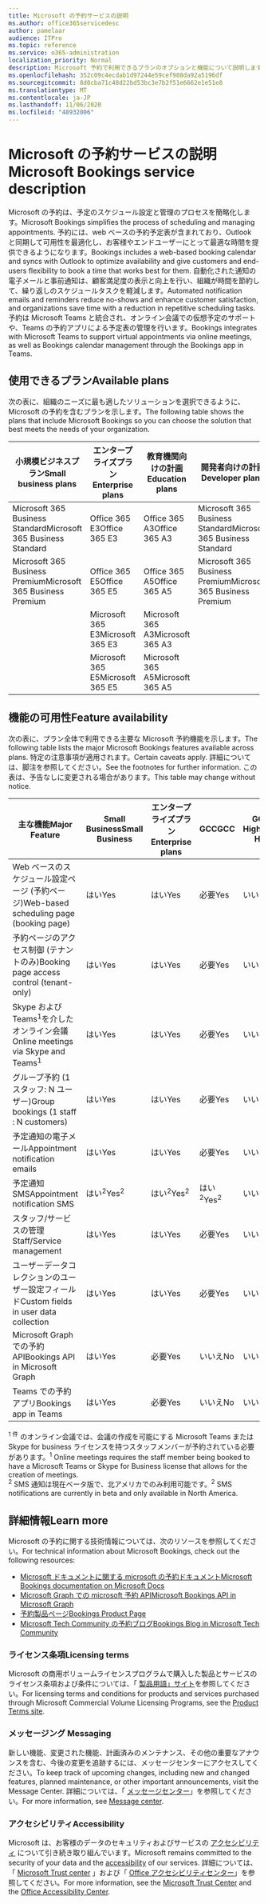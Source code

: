 ```yaml
---
title: Microsoft の予約サービスの説明
ms.author: office365servicedesc
author: pamelaar
audience: ITPro
ms.topic: reference
ms.service: o365-administration
localization_priority: Normal
description: Microsoft 予約で利用できるプランのオプションと機能について説明します。
ms.openlocfilehash: 352c09c4ecdab1d97244e59cef988da92a5196df
ms.sourcegitcommit: 8d0cba71c48d22bd53bc3e7b2f51e6662e1e51e8
ms.translationtype: MT
ms.contentlocale: ja-JP
ms.lasthandoff: 11/06/2020
ms.locfileid: "48932006"
---
```

# <a name="microsoft-bookings-service-description"></a><span data-ttu-id="5ebda-103">Microsoft の予約サービスの説明</span><span class="sxs-lookup"><span data-stu-id="5ebda-103">Microsoft Bookings service description</span></span>

<span data-ttu-id="5ebda-104">Microsoft の予約は、予定のスケジュール設定と管理のプロセスを簡略化します。</span><span class="sxs-lookup"><span data-stu-id="5ebda-104">Microsoft Bookings simplifies the process of scheduling and managing appointments.</span></span> <span data-ttu-id="5ebda-105">予約には、web ベースの予約予定表が含まれており、Outlook と同期して可用性を最適化し、お客様やエンドユーザーにとって最適な時間を提供できるようになります。</span><span class="sxs-lookup"><span data-stu-id="5ebda-105">Bookings includes a web-based booking calendar and syncs with Outlook to optimize availability and give customers and end-users flexibility to book a time that works best for them.</span></span> <span data-ttu-id="5ebda-106">自動化された通知の電子メールと事前通知は、顧客満足度の表示と向上を行い、組織が時間を節約して、繰り返しのスケジュールタスクを軽減します。</span><span class="sxs-lookup"><span data-stu-id="5ebda-106">Automated notification emails and reminders reduce no-shows and enhance customer satisfaction, and organizations save time with a reduction in repetitive scheduling tasks.</span></span> <span data-ttu-id="5ebda-107">予約は Microsoft Teams と統合され、オンライン会議での仮想予定のサポートや、Teams の予約アプリによる予定表の管理を行います。</span><span class="sxs-lookup"><span data-stu-id="5ebda-107">Bookings integrates with Microsoft Teams to support virtual appointments via online meetings, as well as Bookings calendar management through the Bookings app in Teams.</span></span>

## <a name="available-plans"></a><span data-ttu-id="5ebda-108">使用できるプラン</span><span class="sxs-lookup"><span data-stu-id="5ebda-108">Available plans</span></span>

<span data-ttu-id="5ebda-109">次の表に、組織のニーズに最も適したソリューションを選択できるように、Microsoft の予約を含むプランを示します。</span><span class="sxs-lookup"><span data-stu-id="5ebda-109">The following table shows the plans that include Microsoft Bookings so you can choose the solution that best meets the needs of your organization.</span></span>

| <span data-ttu-id="5ebda-110">小規模ビジネスプラン</span><span class="sxs-lookup"><span data-stu-id="5ebda-110">Small business plans</span></span> | <span data-ttu-id="5ebda-111">エンタープライズプラン</span><span class="sxs-lookup"><span data-stu-id="5ebda-111">Enterprise plans</span></span> | <span data-ttu-id="5ebda-112">教育機関向けの計画</span><span class="sxs-lookup"><span data-stu-id="5ebda-112">Education plans</span></span> | <span data-ttu-id="5ebda-113">開発者向けの計画</span><span class="sxs-lookup"><span data-stu-id="5ebda-113">Developer plans</span></span> |
| --- | --- | --- | --- |
| <span data-ttu-id="5ebda-114">Microsoft 365 Business Standard</span><span class="sxs-lookup"><span data-stu-id="5ebda-114">Microsoft 365 Business Standard</span></span> | <span data-ttu-id="5ebda-115">Office 365 E3</span><span class="sxs-lookup"><span data-stu-id="5ebda-115">Office 365 E3</span></span> | <span data-ttu-id="5ebda-116">Office 365 A3</span><span class="sxs-lookup"><span data-stu-id="5ebda-116">Office 365 A3</span></span> | <span data-ttu-id="5ebda-117">Microsoft 365 Business Standard</span><span class="sxs-lookup"><span data-stu-id="5ebda-117">Microsoft 365 Business Standard</span></span> |
| <span data-ttu-id="5ebda-118">Microsoft 365 Business Premium</span><span class="sxs-lookup"><span data-stu-id="5ebda-118">Microsoft 365 Business Premium</span></span> | <span data-ttu-id="5ebda-119">Office 365 E5</span><span class="sxs-lookup"><span data-stu-id="5ebda-119">Office 365 E5</span></span> | <span data-ttu-id="5ebda-120">Office 365 A5</span><span class="sxs-lookup"><span data-stu-id="5ebda-120">Office 365 A5</span></span> | <span data-ttu-id="5ebda-121">Microsoft 365 Business Premium</span><span class="sxs-lookup"><span data-stu-id="5ebda-121">Microsoft 365 Business Premium</span></span> |
|  | <span data-ttu-id="5ebda-122">Microsoft 365 E3</span><span class="sxs-lookup"><span data-stu-id="5ebda-122">Microsoft 365 E3</span></span> | <span data-ttu-id="5ebda-123">Microsoft 365 A3</span><span class="sxs-lookup"><span data-stu-id="5ebda-123">Microsoft 365 A3</span></span> |  |
|  | <span data-ttu-id="5ebda-124">Microsoft 365 E5</span><span class="sxs-lookup"><span data-stu-id="5ebda-124">Microsoft 365 E5</span></span> | <span data-ttu-id="5ebda-125">Microsoft 365 A5</span><span class="sxs-lookup"><span data-stu-id="5ebda-125">Microsoft 365 A5</span></span> |  |

## <a name="feature-availability"></a><span data-ttu-id="5ebda-126">機能の可用性</span><span class="sxs-lookup"><span data-stu-id="5ebda-126">Feature availability</span></span>

<span data-ttu-id="5ebda-127">次の表に、プラン全体で利用できる主要な Microsoft 予約機能を示します。</span><span class="sxs-lookup"><span data-stu-id="5ebda-127">The following table lists the major Microsoft Bookings features available across plans.</span></span> <span data-ttu-id="5ebda-128">特定の注意事項が適用されます。</span><span class="sxs-lookup"><span data-stu-id="5ebda-128">Certain caveats apply.</span></span> <span data-ttu-id="5ebda-129">詳細については、脚注を参照してください。</span><span class="sxs-lookup"><span data-stu-id="5ebda-129">See the footnotes for further information.</span></span> <span data-ttu-id="5ebda-130">この表は、予告なしに変更される場合があります。</span><span class="sxs-lookup"><span data-stu-id="5ebda-130">This table may change without notice.</span></span>

| <span data-ttu-id="5ebda-131">主な機能</span><span class="sxs-lookup"><span data-stu-id="5ebda-131">Major Feature</span></span> | <span data-ttu-id="5ebda-132">Small Business</span><span class="sxs-lookup"><span data-stu-id="5ebda-132">Small Business</span></span> | <span data-ttu-id="5ebda-133">エンタープライズプラン</span><span class="sxs-lookup"><span data-stu-id="5ebda-133">Enterprise plans</span></span> | <span data-ttu-id="5ebda-134">GCC</span><span class="sxs-lookup"><span data-stu-id="5ebda-134">GCC</span></span> | <span data-ttu-id="5ebda-135">GCC-High</span><span class="sxs-lookup"><span data-stu-id="5ebda-135">GCC-High</span></span> | <span data-ttu-id="5ebda-136">DOD</span><span class="sxs-lookup"><span data-stu-id="5ebda-136">DOD</span></span> | <span data-ttu-id="5ebda-137">教育</span><span class="sxs-lookup"><span data-stu-id="5ebda-137">Education</span></span> |
| --- | --- | --- | --- | --- | --- | --- |
| <span data-ttu-id="5ebda-138">Web ベースのスケジュール設定ページ (予約ページ)</span><span class="sxs-lookup"><span data-stu-id="5ebda-138">Web-based scheduling page (booking page)</span></span> | <span data-ttu-id="5ebda-139">はい</span><span class="sxs-lookup"><span data-stu-id="5ebda-139">Yes</span></span> | <span data-ttu-id="5ebda-140">はい</span><span class="sxs-lookup"><span data-stu-id="5ebda-140">Yes</span></span> | <span data-ttu-id="5ebda-141">必要</span><span class="sxs-lookup"><span data-stu-id="5ebda-141">Yes</span></span> | <span data-ttu-id="5ebda-142">いいえ</span><span class="sxs-lookup"><span data-stu-id="5ebda-142">No</span></span> | <span data-ttu-id="5ebda-143">いいえ</span><span class="sxs-lookup"><span data-stu-id="5ebda-143">No</span></span> | <span data-ttu-id="5ebda-144">必要</span><span class="sxs-lookup"><span data-stu-id="5ebda-144">Yes</span></span> |
| <span data-ttu-id="5ebda-145">予約ページのアクセス制御 (テナントのみ)</span><span class="sxs-lookup"><span data-stu-id="5ebda-145">Booking page access control (tenant-only)</span></span> | <span data-ttu-id="5ebda-146">はい</span><span class="sxs-lookup"><span data-stu-id="5ebda-146">Yes</span></span> | <span data-ttu-id="5ebda-147">はい</span><span class="sxs-lookup"><span data-stu-id="5ebda-147">Yes</span></span> | <span data-ttu-id="5ebda-148">必要</span><span class="sxs-lookup"><span data-stu-id="5ebda-148">Yes</span></span> | <span data-ttu-id="5ebda-149">いいえ</span><span class="sxs-lookup"><span data-stu-id="5ebda-149">No</span></span> | <span data-ttu-id="5ebda-150">いいえ</span><span class="sxs-lookup"><span data-stu-id="5ebda-150">No</span></span> | <span data-ttu-id="5ebda-151">必要</span><span class="sxs-lookup"><span data-stu-id="5ebda-151">Yes</span></span> |
| <span data-ttu-id="5ebda-152">Skype および Teams<sup>1</sup>を介したオンライン会議</span><span class="sxs-lookup"><span data-stu-id="5ebda-152">Online meetings via Skype and Teams<sup>1</sup></span></span> <br/> | <span data-ttu-id="5ebda-153">はい</span><span class="sxs-lookup"><span data-stu-id="5ebda-153">Yes</span></span> | <span data-ttu-id="5ebda-154">はい</span><span class="sxs-lookup"><span data-stu-id="5ebda-154">Yes</span></span> | <span data-ttu-id="5ebda-155">必要</span><span class="sxs-lookup"><span data-stu-id="5ebda-155">Yes</span></span> | <span data-ttu-id="5ebda-156">いいえ</span><span class="sxs-lookup"><span data-stu-id="5ebda-156">No</span></span> | <span data-ttu-id="5ebda-157">いいえ</span><span class="sxs-lookup"><span data-stu-id="5ebda-157">No</span></span> | <span data-ttu-id="5ebda-158">必要</span><span class="sxs-lookup"><span data-stu-id="5ebda-158">Yes</span></span> |
| <span data-ttu-id="5ebda-159">グループ予約 (1 スタッフ: N ユーザー)</span><span class="sxs-lookup"><span data-stu-id="5ebda-159">Group bookings (1 staff : N customers)</span></span> | <span data-ttu-id="5ebda-160">はい</span><span class="sxs-lookup"><span data-stu-id="5ebda-160">Yes</span></span> | <span data-ttu-id="5ebda-161">はい</span><span class="sxs-lookup"><span data-stu-id="5ebda-161">Yes</span></span> | <span data-ttu-id="5ebda-162">必要</span><span class="sxs-lookup"><span data-stu-id="5ebda-162">Yes</span></span> | <span data-ttu-id="5ebda-163">いいえ</span><span class="sxs-lookup"><span data-stu-id="5ebda-163">No</span></span> | <span data-ttu-id="5ebda-164">いいえ</span><span class="sxs-lookup"><span data-stu-id="5ebda-164">No</span></span> | <span data-ttu-id="5ebda-165">必要</span><span class="sxs-lookup"><span data-stu-id="5ebda-165">Yes</span></span> |
| <span data-ttu-id="5ebda-166">予定通知の電子メール</span><span class="sxs-lookup"><span data-stu-id="5ebda-166">Appointment notification emails</span></span> | <span data-ttu-id="5ebda-167">はい</span><span class="sxs-lookup"><span data-stu-id="5ebda-167">Yes</span></span> | <span data-ttu-id="5ebda-168">はい</span><span class="sxs-lookup"><span data-stu-id="5ebda-168">Yes</span></span> | <span data-ttu-id="5ebda-169">必要</span><span class="sxs-lookup"><span data-stu-id="5ebda-169">Yes</span></span> | <span data-ttu-id="5ebda-170">いいえ</span><span class="sxs-lookup"><span data-stu-id="5ebda-170">No</span></span> | <span data-ttu-id="5ebda-171">いいえ</span><span class="sxs-lookup"><span data-stu-id="5ebda-171">No</span></span> | <span data-ttu-id="5ebda-172">必要</span><span class="sxs-lookup"><span data-stu-id="5ebda-172">Yes</span></span> |
| <span data-ttu-id="5ebda-173">予定通知 SMS</span><span class="sxs-lookup"><span data-stu-id="5ebda-173">Appointment notification SMS</span></span> | <span data-ttu-id="5ebda-174">はい<sup>2</sup></span><span class="sxs-lookup"><span data-stu-id="5ebda-174">Yes<sup>2</sup></span></span> <br/> | <span data-ttu-id="5ebda-175">はい<sup>2</sup></span><span class="sxs-lookup"><span data-stu-id="5ebda-175">Yes<sup>2</sup></span></span> <br/> | <span data-ttu-id="5ebda-176">はい<sup>2</sup></span><span class="sxs-lookup"><span data-stu-id="5ebda-176">Yes<sup>2</sup></span></span> <br/> | <span data-ttu-id="5ebda-177">いいえ</span><span class="sxs-lookup"><span data-stu-id="5ebda-177">No</span></span> | <span data-ttu-id="5ebda-178">いいえ</span><span class="sxs-lookup"><span data-stu-id="5ebda-178">No</span></span> | <span data-ttu-id="5ebda-179">必要</span><span class="sxs-lookup"><span data-stu-id="5ebda-179">Yes</span></span> |
| <span data-ttu-id="5ebda-180">スタッフ/サービスの管理</span><span class="sxs-lookup"><span data-stu-id="5ebda-180">Staff/Service management</span></span> | <span data-ttu-id="5ebda-181">はい</span><span class="sxs-lookup"><span data-stu-id="5ebda-181">Yes</span></span> | <span data-ttu-id="5ebda-182">はい</span><span class="sxs-lookup"><span data-stu-id="5ebda-182">Yes</span></span> | <span data-ttu-id="5ebda-183">必要</span><span class="sxs-lookup"><span data-stu-id="5ebda-183">Yes</span></span> | <span data-ttu-id="5ebda-184">いいえ</span><span class="sxs-lookup"><span data-stu-id="5ebda-184">No</span></span> | <span data-ttu-id="5ebda-185">いいえ</span><span class="sxs-lookup"><span data-stu-id="5ebda-185">No</span></span> | <span data-ttu-id="5ebda-186">必要</span><span class="sxs-lookup"><span data-stu-id="5ebda-186">Yes</span></span> |
| <span data-ttu-id="5ebda-187">ユーザーデータコレクションのユーザー設定フィールド</span><span class="sxs-lookup"><span data-stu-id="5ebda-187">Custom fields in user data collection</span></span> | <span data-ttu-id="5ebda-188">はい</span><span class="sxs-lookup"><span data-stu-id="5ebda-188">Yes</span></span> | <span data-ttu-id="5ebda-189">はい</span><span class="sxs-lookup"><span data-stu-id="5ebda-189">Yes</span></span> | <span data-ttu-id="5ebda-190">必要</span><span class="sxs-lookup"><span data-stu-id="5ebda-190">Yes</span></span> | <span data-ttu-id="5ebda-191">いいえ</span><span class="sxs-lookup"><span data-stu-id="5ebda-191">No</span></span> | <span data-ttu-id="5ebda-192">いいえ</span><span class="sxs-lookup"><span data-stu-id="5ebda-192">No</span></span> | <span data-ttu-id="5ebda-193">必要</span><span class="sxs-lookup"><span data-stu-id="5ebda-193">Yes</span></span> |
| <span data-ttu-id="5ebda-194">Microsoft Graph での予約 API</span><span class="sxs-lookup"><span data-stu-id="5ebda-194">Bookings API in Microsoft Graph</span></span> | <span data-ttu-id="5ebda-195">はい</span><span class="sxs-lookup"><span data-stu-id="5ebda-195">Yes</span></span> | <span data-ttu-id="5ebda-196">必要</span><span class="sxs-lookup"><span data-stu-id="5ebda-196">Yes</span></span> | <span data-ttu-id="5ebda-197">いいえ</span><span class="sxs-lookup"><span data-stu-id="5ebda-197">No</span></span> | <span data-ttu-id="5ebda-198">いいえ</span><span class="sxs-lookup"><span data-stu-id="5ebda-198">No</span></span> | <span data-ttu-id="5ebda-199">いいえ</span><span class="sxs-lookup"><span data-stu-id="5ebda-199">No</span></span> | <span data-ttu-id="5ebda-200">必要</span><span class="sxs-lookup"><span data-stu-id="5ebda-200">Yes</span></span> |
| <span data-ttu-id="5ebda-201">Teams での予約アプリ</span><span class="sxs-lookup"><span data-stu-id="5ebda-201">Bookings app in Teams</span></span> | <span data-ttu-id="5ebda-202">はい</span><span class="sxs-lookup"><span data-stu-id="5ebda-202">Yes</span></span> | <span data-ttu-id="5ebda-203">必要</span><span class="sxs-lookup"><span data-stu-id="5ebda-203">Yes</span></span> | <span data-ttu-id="5ebda-204">いいえ</span><span class="sxs-lookup"><span data-stu-id="5ebda-204">No</span></span> | <span data-ttu-id="5ebda-205">いいえ</span><span class="sxs-lookup"><span data-stu-id="5ebda-205">No</span></span> | <span data-ttu-id="5ebda-206">いいえ</span><span class="sxs-lookup"><span data-stu-id="5ebda-206">No</span></span> | <span data-ttu-id="5ebda-207">必要</span><span class="sxs-lookup"><span data-stu-id="5ebda-207">Yes</span></span> |

<span data-ttu-id="5ebda-208"><sup>1 件</sup> のオンライン会議では、会議の作成を可能にする Microsoft Teams または Skype for business ライセンスを持つスタッフメンバーが予約されている必要があります。</span><span class="sxs-lookup"><span data-stu-id="5ebda-208"><sup>1</sup> Online meetings requires the staff member being booked to have a Microsoft Teams or Skype for Business license that allows for the creation of meetings.</span></span>
<br/><span data-ttu-id="5ebda-209"><sup>2</sup> SMS 通知は現在ベータ版で、北アメリカでのみ利用可能です。</span><span class="sxs-lookup"><span data-stu-id="5ebda-209"><sup>2</sup> SMS notifications are currently in beta and only available in North America.</span></span>

## <a name="learn-more"></a><span data-ttu-id="5ebda-210">詳細情報</span><span class="sxs-lookup"><span data-stu-id="5ebda-210">Learn more</span></span>

<span data-ttu-id="5ebda-211">Microsoft の予約に関する技術情報については、次のリソースを参照してください。</span><span class="sxs-lookup"><span data-stu-id="5ebda-211">For technical information about Microsoft Bookings, check out the following resources:</span></span>

- [<span data-ttu-id="5ebda-212">Microsoft ドキュメントに関する microsoft の予約ドキュメント</span><span class="sxs-lookup"><span data-stu-id="5ebda-212">Microsoft Bookings documentation on Microsoft Docs</span></span>](https://docs.microsoft.com/microsoft-365/bookings/bookings-overview?view=o365-worldwide)
- [<span data-ttu-id="5ebda-213">Microsoft Graph での microsoft 予約 API</span><span class="sxs-lookup"><span data-stu-id="5ebda-213">Microsoft Bookings API in Microsoft Graph</span></span>](https://docs.microsoft.com/graph/api/resources/booking-api-overview?view=graph-rest-beta)
- [<span data-ttu-id="5ebda-214">予約製品ページ</span><span class="sxs-lookup"><span data-stu-id="5ebda-214">Bookings Product Page</span></span>](https://www.microsoft.com/microsoft-365/business/scheduling-and-booking-app)
- [<span data-ttu-id="5ebda-215">Microsoft Tech Community の予約ブログ</span><span class="sxs-lookup"><span data-stu-id="5ebda-215">Bookings Blog in Microsoft Tech Community</span></span>](https://techcommunity.microsoft.com/t5/microsoft-bookings-blog/bg-p/Office365BusinessAppsBlog)

### <a name="licensing-terms"></a><span data-ttu-id="5ebda-216">ライセンス条項</span><span class="sxs-lookup"><span data-stu-id="5ebda-216">Licensing terms</span></span>

<span data-ttu-id="5ebda-217">Microsoft の商用ボリュームライセンスプログラムで購入した製品とサービスのライセンス条項および条件については、「 [製品用語」サイト](https://www.microsoft.com/microsoft-365)を参照してください。</span><span class="sxs-lookup"><span data-stu-id="5ebda-217">For licensing terms and conditions for products and services purchased through Microsoft Commercial Volume Licensing Programs, see the [Product Terms site](https://www.microsoft.com/microsoft-365).</span></span>

### <a name="messaging"></a><span data-ttu-id="5ebda-218">メッセージング </span><span class="sxs-lookup"><span data-stu-id="5ebda-218">Messaging</span></span>

<span data-ttu-id="5ebda-219">新しい機能、変更された機能、計画済みのメンテナンス、その他の重要なアナウンスを含む、今後の変更を追跡するには、メッセージセンターにアクセスしてください。</span><span class="sxs-lookup"><span data-stu-id="5ebda-219">To keep track of upcoming changes, including new and changed features, planned maintenance, or other important announcements, visit the Message Center.</span></span> <span data-ttu-id="5ebda-220">詳細については、「 [メッセージセンター](https://docs.microsoft.com/microsoft-365/admin/manage/message-center)」を参照してください。</span><span class="sxs-lookup"><span data-stu-id="5ebda-220">For more information, see [Message center](https://docs.microsoft.com/microsoft-365/admin/manage/message-center).</span></span>

### <a name="accessibility"></a><span data-ttu-id="5ebda-221">アクセシビリティ</span><span class="sxs-lookup"><span data-stu-id="5ebda-221">Accessibility</span></span>

<span data-ttu-id="5ebda-222">Microsoft は、お客様のデータのセキュリティおよびサービスの [アクセシビリティ](https://www.microsoft.com/trust-center/compliance/accessibility) について引き続き取り組んでいます。</span><span class="sxs-lookup"><span data-stu-id="5ebda-222">Microsoft remains committed to the security of your data and the [accessibility](https://www.microsoft.com/trust-center/compliance/accessibility) of our services.</span></span> <span data-ttu-id="5ebda-223">詳細については、「 [Microsoft Trust center](https://www.microsoft.com/trust-center) 」および「 [Office アクセシビリティセンター](https://support.office.com/article/ecab0fcf-d143-4fe8-a2ff-6cd596bddc6d)」を参照してください。</span><span class="sxs-lookup"><span data-stu-id="5ebda-223">For more information, see the [Microsoft Trust Center](https://www.microsoft.com/trust-center) and the [Office Accessibility Center](https://support.office.com/article/ecab0fcf-d143-4fe8-a2ff-6cd596bddc6d).</span></span>
